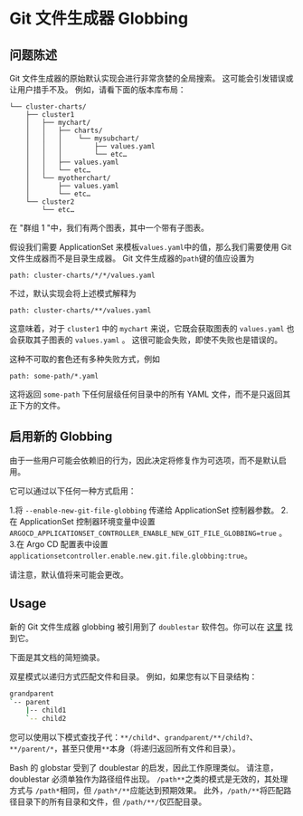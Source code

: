 <!-- TRANSLATED by md-translate -->
# Git 文件生成器 Globbing

## 问题陈述

Git 文件生成器的原始默认实现会进行非常贪婪的全局搜索。 这可能会引发错误或让用户措手不及。 例如，请看下面的版本库布局：

```
└── cluster-charts/
    ├── cluster1
    │   ├── mychart/
    │   │   ├── charts/
    │   │   │    └── mysubchart/
    │   │   │        ├── values.yaml
    │   │   │        └── etc…
    │   │   ├── values.yaml
    │   │   └── etc…
    │   └── myotherchart/
    │       ├── values.yaml
    │       └── etc…
    └── cluster2
        └── etc…
```

在 "群组 1 "中，我们有两个图表，其中一个带有子图表。

假设我们需要 ApplicationSet 来模板`values.yaml`中的值，那么我们需要使用 Git 文件生成器而不是目录生成器。 Git 文件生成器的`path`键的值应设置为

```
path: cluster-charts/*/*/values.yaml
```

不过，默认实现会将上述模式解释为

```
path: cluster-charts/**/values.yaml
```

这意味着，对于 `cluster1` 中的 `mychart` 来说，它既会获取图表的 `values.yaml` 也会获取其子图表的 `values.yaml` 。 这很可能会失败，即使不失败也是错误的。

这种不可取的套色还有多种失败方式，例如

```
path: some-path/*.yaml
```

这将返回 `some-path` 下任何层级任何目录中的所有 YAML 文件，而不是只返回其正下方的文件。

## 启用新的 Globbing

由于一些用户可能会依赖旧的行为，因此决定将修复作为可选项，而不是默认启用。

它可以通过以下任何一种方式启用：

1.将 `--enable-new-git-file-globbing` 传递给 ApplicationSet 控制器参数。
2.在 ApplicationSet 控制器环境变量中设置 `ARGOCD_APPLICATIONSET_CONTROLLER_ENABLE_NEW_GIT_FILE_GLOBBING=true` 。
3.在 Argo CD 配置表中设置`applicationsetcontroller.enable.new.git.file.globbing:true`。

请注意，默认值将来可能会更改。

## Usage

新的 Git 文件生成器 globbing 被引用到了 `doublestar` 软件包。你可以在 [这里](https://github.com/bmatcuk/doublestar) 找到它。

下面是其文档的简短摘录。

双星模式以递归方式匹配文件和目录。 例如，如果您有以下目录结构：

```bash
grandparent
`-- parent
    |-- child1
    `-- child2
```

您可以使用以下模式查找子代：`**/child*`、`grandparent/**/child?`、`**/parent/*`，甚至只使用`**`本身（将递归返回所有文件和目录）。

Bash 的 globstar 受到了 doublestar 的启发，因此工作原理类似。 请注意，doublestar 必须单独作为路径组件出现。 `/path**`之类的模式是无效的，其处理方式与 `/path*`相同，但 `/path*/**`应能达到预期效果。 此外，`/path/**`将匹配路径目录下的所有目录和文件，但 `/path/**/`仅匹配目录。
